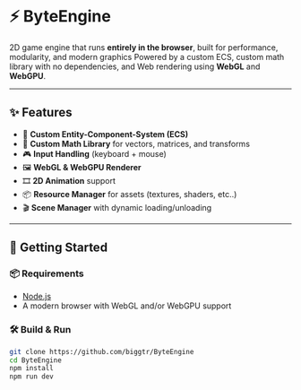 # ⚡ ByteEngine

2D game engine that runs **entirely in the browser**, built for performance, modularity, and modern graphics
Powered by a custom ECS, custom math library with no dependencies, and Web rendering using **WebGL** and **WebGPU**.

---

## ✨ Features

- 🧱 **Custom Entity-Component-System (ECS)**
- 📐 **Custom Math Library** for vectors, matrices, and transforms
- 🎮 **Input Handling** (keyboard + mouse)
- 🖼️ **WebGL & WebGPU Renderer**
- 🎞️ **2D Animation** support
- 📦 **Resource Manager** for assets (textures, shaders, etc..)
- 🎬 **Scene Manager** with dynamic loading/unloading

---

## 🚀 Getting Started

### 📦 Requirements

- [Node.js](https://nodejs.org/)
- A modern browser with WebGL and/or WebGPU support

### 🛠️ Build & Run

```bash
git clone https://github.com/biggtr/ByteEngine
cd ByteEngine
npm install
npm run dev

```
